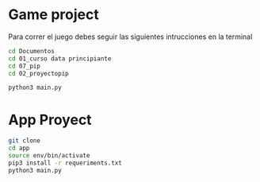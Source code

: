 # Game project

Para correr el juego debes seguir las siguientes intrucciones en la terminal

``` sh
cd Documentos
cd 01_curso data principiante
cd 07_pip
cd 02_proyectopip

python3 main.py
```


# App Proyect

``` sh
git clone
cd app
source env/bin/activate
pip3 install -r requeriments.txt
python3 main.py

```